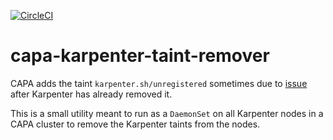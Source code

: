 [![CircleCI](https://circleci.com/gh/giantswarm/capa-karpenter-taint-remover.svg?&style=shield)](https://circleci.com/gh/giantswarm/capa-karpenter-taint-remover)

# capa-karpenter-taint-remover

CAPA adds the taint `karpenter.sh/unregistered` sometimes due to [issue](https://github.com/kubernetes-sigs/cluster-api/issues/11401) after Karpenter has already removed it.

This is a small utility meant to run as a `DaemonSet` on all Karpenter nodes in a CAPA cluster to remove the Karpenter taints from the nodes.
